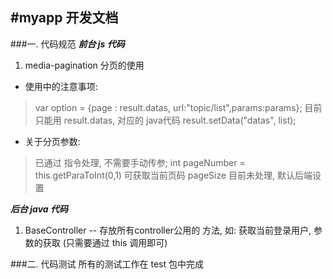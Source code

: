#myapp 开发文档
---------------------------
###一. 代码规范
  ***前台 js 代码***  
  1.  media-pagination 分页的使用

   *  使用中的注意事项: 
>    var option = {page : result.datas, url:"topic/list",params:params};
     目前只能用 result.datas, 对应的 java代码 result.setData("datas", list); 

   * 关于分页参数: 
> 已通过 指令处理, 不需要手动传参;
    int pageNumber = this.getParaToInt(0,1)  可获取当前页码
    pageSize 目前未处理, 默认后端设置

***后台 java 代码***  
  1.  BaseController -- 存放所有controller公用的 方法, 如: 获取当前登录用户, 参数的获取 (只需要通过 this 调用即可)

###二. 代码测试
  所有的测试工作在 test 包中完成
